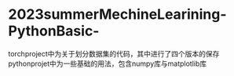# 2023summerMechineLearining-PythonBasic-
torchproject中为关于划分数据集的代码，其中进行了四个版本的保存
pythonprojet中为一些基础的用法，包含numpy库与matplotlib库

